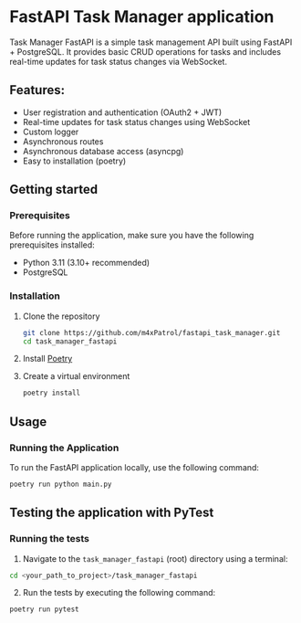 # FastAPI Task Manager application
Task Manager FastAPI is a simple task management API built using FastAPI + PostgreSQL. It provides basic CRUD operations for tasks and includes real-time updates for task status changes via WebSocket.

## Features:
* User registration and authentication (OAuth2 + JWT)
* Real-time updates for task status changes using WebSocket
* Custom logger
* Asynchronous routes
* Asynchronous database access (asyncpg)
* Easy to installation (poetry)

## Getting started
### Prerequisites
Before running the application, make sure you have the following prerequisites installed:

* Python 3.11 (3.10+ recommended)
* PostgreSQL

### Installation
1. Clone the repository
   
   ```bash
   git clone https://github.com/m4xPatrol/fastapi_task_manager.git
   cd task_manager_fastapi
   ```
   
2. Install [Poetry](https://python-poetry.org/docs/#installation)
3. Create a virtual environment
   
   ```bash
   poetry install
   ```
   
## Usage
### Running the Application

To run the FastAPI application locally, use the following command:

```bash
poetry run python main.py
```
## Testing the application with PyTest
### Running the tests
1. Navigate to the `task_manager_fastapi` (root) directory using a terminal:
   
```bash
cd <your_path_to_project>/task_manager_fastapi
```

2. Run the tests by executing the following command:

```bash
poetry run pytest
```
